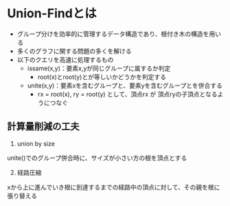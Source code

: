 # Union-Findとは

- グループ分けを効率的に管理するデータ構造であり、根付き木の構造を用いる
- 多くのグラフに関する問題の多くを解ける
- 以下のクエリを高速に処理するもの
  - issame(x,y)：要素x,yが同じグループに属するか判定
    - root(x)とroot(y)とが等しいかどうかを判定する
  - unite(x,y)：要素xを含むグループと、要素yを含むグループとを併合する
    - rx = root(x), ry = root(y) として、頂点rx が 頂点ryの子頂点となるようにつなぐ

## 計算量削減の工夫

1. union by size 

  unite()でのグループ併合時に、サイズが小さい方の根を頂点とする

2. 経路圧縮

  xから上に進んでいき根に到達するまでの経路中の頂点に対して、その親を根に張り替える

